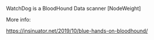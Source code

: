 WatchDog is a BloodHound Data scanner [NodeWeight]

More info:


https://insinuator.net/2019/10/blue-hands-on-bloodhound/
